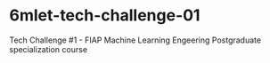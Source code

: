 # 6mlet-tech-challenge-01
Tech Challenge #1 - FIAP Machine Learning Engeering Postgraduate specialization course

